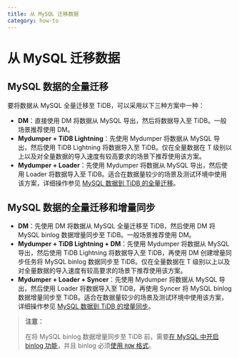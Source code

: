 ```yaml
---
title: 从 MySQL 迁移数据
category: how-to
---
```


# 从 MySQL 迁移数据

## MySQL 数据的全量迁移

要将数据从 MySQL 全量迁移至 TiDB，可以采用以下三种方案中一种：

- **DM**：直接使用 DM 将数据从 MySQL 导出，然后将数据导入至 TiDB。一般场景推荐使用 DM。
- **Mydumper + TiDB Lightning**：先使用 Mydumper 将数据从 MySQL 导出，然后使用 TiDB Lightning 将数据导入至 TiDB。仅在全量数据在 T 级别以上以及对全量数据的导入速度有较高要求的场景下推荐使用该方案。
- **Mydumper + Loader**：先使用 Mydumper 将数据从 MySQL 导出，然后使用 Loader 将数据导入至 TiDB。适合在数据量较少的场景及测试环境中使用该方案，详细操作参见 [MySQL 数据到 TiDB 的全量迁移](/dev/how-to/migrate/full-from-mysql.md)。

## MySQL 数据的全量迁移和增量同步

- **DM**：先使用 DM 将数据从 MySQL 全量迁移至 TiDB，然后使用 DM 将 MySQL binlog 数据增量同步至 TiDB。一般场景推荐使用 DM。
- **Mydumper + TiDB Lightning + DM**：先使用 Mydumper 将数据从 MySQL 导出，然后使用 TiDB Lightning 将数据导入至 TiDB，再使用 DM 创建增量同步任务将 MySQL binlog 数据同步至 TiDB。仅在全量数据在 T 级别以上以及对全量数据的导入速度有较高要求的场景下推荐使用该方案。
- **Mydumper + Loader + Syncer**：先使用 Mydumper 将数据从 MySQL 导出，然后使用 Loader 将数据导入至 TiDB，再使用 Syncer 将 MySQL binlog 数据增量同步至 TiDB。适合在数据量较少的场景及测试环境中使用该方案，详细操作参见 [MySQL 数据到 TiDB 的增量同步](/dev/how-to/migrate/incrementally-from-mysql.md)。

> **注意：**
>
> 在将 MySQL binlog 数据增量同步至 TiDB 前，需要[在 MySQL 中开启 binlog 功能](http://dev.mysql.com/doc/refman/5.7/en/replication-howto-masterbaseconfig.html)，并且 binlog 必须[使用 `ROW` 格式](https://dev.mysql.com/doc/refman/5.7/en/binary-log-formats.html)。
